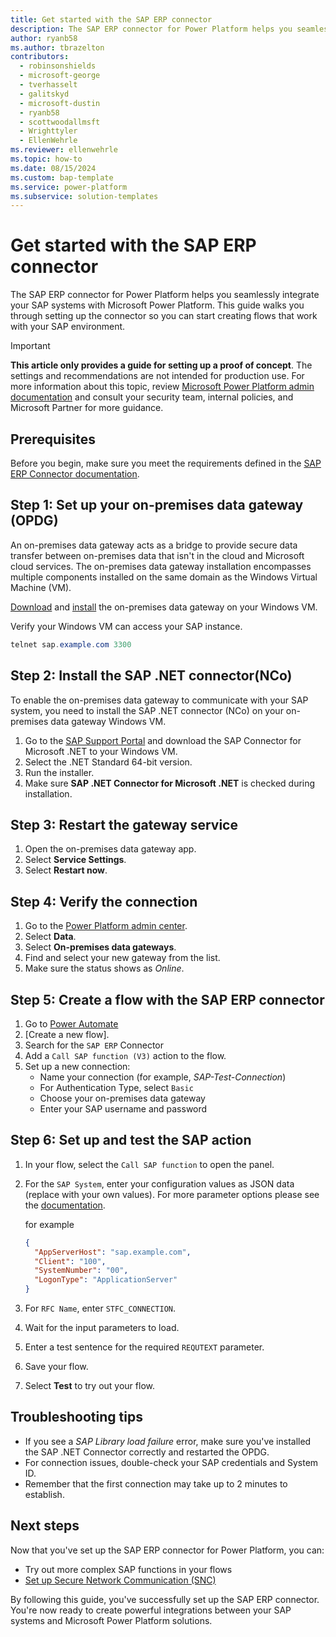 ```yaml
---
title: Get started with the SAP ERP connector
description: The SAP ERP connector for Power Platform helps you seamlessly integrate your SAP systems with Microsoft Power Platform. This guide walks you through setting up the connector so you can start creating flows that work with your SAP environment.
author: ryanb58
ms.author: tbrazelton
contributors:
  - robinsonshields
  - microsoft-george
  - tverhasselt
  - galitskyd
  - microsoft-dustin
  - ryanb58
  - scottwoodallmsft
  - Wrighttyler
  - EllenWehrle
ms.reviewer: ellenwehrle
ms.topic: how-to
ms.date: 08/15/2024
ms.custom: bap-template
ms.service: power-platform
ms.subservice: solution-templates
---
```


# Get started with the SAP ERP connector

The SAP ERP connector for Power Platform helps you seamlessly integrate your SAP systems with Microsoft Power Platform. This guide walks you through setting up the connector so you can start creating flows that work with your SAP environment.

> [!IMPORTANT]
> **This article only provides a guide for setting up a proof of concept**. The settings and recommendations are not intended for production use. For more information about this topic, review [Microsoft Power Platform admin documentation](/power-platform/admin/) and consult your security team, internal policies, and Microsoft Partner for more guidance.

## Prerequisites

Before you begin, make sure you meet the requirements defined in the [SAP ERP Connector documentation](/connectors/saperp/#pre-requisites).

## Step 1: Set up your on-premises data gateway (OPDG)

An on-premises data gateway acts as a bridge to provide secure data transfer between on-premises data that isn't in the cloud and Microsoft cloud services. The on-premises data gateway installation encompasses multiple components installed on the same domain as the Windows Virtual Machine (VM).

[Download](https://aka.ms/opdg) and [install](/data-integration/gateway/service-gateway-install#download-and-install-a-standard-gateway) the on-premises data gateway on your Windows VM.

Verify your Windows VM can access your SAP instance.

```powershell
telnet sap.example.com 3300
```

## Step 2: Install the SAP .NET connector(NCo)

To enable the on-premises data gateway to communicate with your SAP system, you need to install the SAP .NET connector (NCo) on your on-premises data gateway Windows VM.

1. Go to the [SAP Support Portal](https://support.sap.com/en/product/connectors/msnet.html) and download the SAP Connector for Microsoft .NET to your Windows VM.
1. Select the .NET Standard 64-bit version.
1. Run the installer.
1. Make sure **SAP .NET Connector for Microsoft .NET** is checked during installation.

## Step 3: Restart the gateway service

1. Open the on-premises data gateway app.
1. Select **Service Settings**.
1. Select **Restart now**.

## Step 4: Verify the connection

1. Go to the [Power Platform admin center](https://admin.powerplatform.microsoft.com/home).
2. Select **Data**.
1. Select **On-premises data gateways**.
1. Find and select your new gateway from the list.
1. Make sure the status shows as *Online*.

## Step 5: Create a flow with the SAP ERP connector

1. Go to [Power Automate](https://make.preview.powerautomate.com)
2. [Create a new flow].
1. Search for the `SAP ERP` Connector
1. Add a `Call SAP function (V3)` action to the flow.
1. Set up a new connection:
   - Name your connection (for example, *SAP-Test-Connection*)
   - For Authentication Type, select `Basic`
   - Choose your on-premises data gateway
   - Enter your SAP username and password

## Step 6: Set up and test the SAP action

1. In your flow, select the `Call SAP function` to open the panel.
1. For the `SAP System`, enter your configuration values as JSON data (replace with your own values). For more parameter options please see the [documentation](/connectors/saperp/#call-sap-function-(v3)-(preview)).

   for example
   ```json
   {
     "AppServerHost": "sap.example.com",
     "Client": "100",
     "SystemNumber": "00",
     "LogonType": "ApplicationServer"
   }
   ```

1. For `RFC Name`, enter `STFC_CONNECTION`.
1. Wait for the input parameters to load.
1. Enter a test sentence for the required `REQUTEXT` parameter.
1. Save your flow.
1. Select **Test** to try out your flow.

## Troubleshooting tips

- If you see a *SAP Library load failure* error, make sure you've installed the SAP .NET Connector correctly and restarted the OPDG.
- For connection issues, double-check your SAP credentials and System ID.
- Remember that the first connection may take up to 2 minutes to establish.

## Next steps

Now that you've set up the SAP ERP connector for Power Platform, you can:

- Try out more complex SAP functions in your flows
- [Set up Secure Network Communication (SNC)](set-up-secure-network-communications.md)

By following this guide, you've successfully set up the SAP ERP connector. You're now ready to create powerful integrations between your SAP systems and Microsoft Power Platform solutions.
